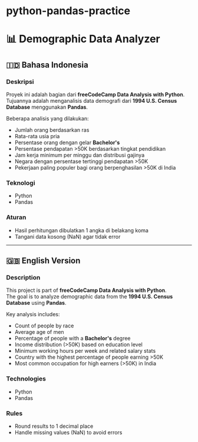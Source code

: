 # python-pandas-practice

# 📊 Demographic Data Analyzer

## 🇮🇩 Bahasa Indonesia

### Deskripsi
Proyek ini adalah bagian dari **freeCodeCamp Data Analysis with Python**.  
Tujuannya adalah menganalisis data demografi dari **1994 U.S. Census Database** menggunakan **Pandas**.  

Beberapa analisis yang dilakukan:
- Jumlah orang berdasarkan ras  
- Rata-rata usia pria  
- Persentase orang dengan gelar **Bachelor's**  
- Persentase pendapatan >50K berdasarkan tingkat pendidikan  
- Jam kerja minimum per minggu dan distribusi gajinya  
- Negara dengan persentase tertinggi pendapatan >50K  
- Pekerjaan paling populer bagi orang berpenghasilan >50K di India  

### Teknologi
- Python  
- Pandas  

### Aturan
- Hasil perhitungan dibulatkan 1 angka di belakang koma  
- Tangani data kosong (NaN) agar tidak error  

---

## 🇬🇧 English Version

### Description
This project is part of **freeCodeCamp Data Analysis with Python**.  
The goal is to analyze demographic data from the **1994 U.S. Census Database** using **Pandas**.  

Key analysis includes:
- Count of people by race  
- Average age of men  
- Percentage of people with a **Bachelor's** degree  
- Income distribution (>50K) based on education level  
- Minimum working hours per week and related salary stats  
- Country with the highest percentage of people earning >50K  
- Most common occupation for high earners (>50K) in India  

### Technologies
- Python  
- Pandas  

### Rules
- Round results to 1 decimal place  
- Handle missing values (NaN) to avoid errors  
